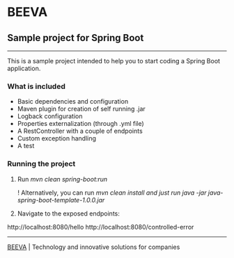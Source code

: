 # BEEVA
## Sample project for Spring Boot

---

This is a sample project intended to help you to start coding a Spring Boot application.
 
### What is included

- Basic dependencies and configuration
- Maven plugin for creation of self running .jar
- Logback configuration
- Properties externalization (through .yml file)
- A RestController with a couple of endpoints
- Custom exception handling
- A test

### Running the project

1. Run _mvn clean spring-boot:run_

    ! Alternatively, you can run _mvn clean install and just run java -jar java-spring-boot-template-1.0.0.jar_

2. Navigate to the exposed endpoints:

http://localhost:8080/hello
http://localhost:8080/controlled-error

___

[BEEVA](https://www.beeva.com) | Technology and innovative solutions for companies
